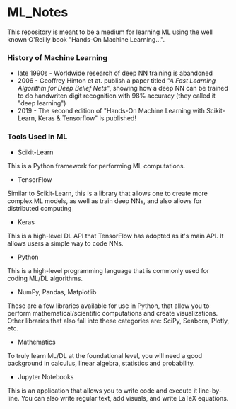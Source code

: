 # ML_Notes
This repository is meant to be a medium for learning ML using the well known O'Reilly book "Hands-On Machine Learning...".



### History of Machine Learning

* late 1990s - Worldwide research of deep NN training is abandoned 
* 2006 - Geoffrey Hinton et at. publish a paper titled *"A Fast Learning Algorithm for Deep Belief Nets"*, showing how a deep NN can be trained to do handwriten digit recognition with 98% accuracy (they called it "deep learning")
* 2019 - The second edition of "Hands-On Machine Learning with Scikit-Learn, Keras & Tensorflow" is published!

### Tools Used In ML

* Scikit-Learn

This is a Python framework for performing ML computations.

* TensorFlow

Similar to Scikit-Learn, this is a library that allows one to create more complex ML models, as well as train deep NNs, and also allows for distributed computing

* Keras

This is a high-level DL API that TensorFlow has adopted as it's main API. It allows users a simple way to code NNs.

* Python

This is a high-level programming language that is commonly used for coding ML/DL algorithms.

* NumPy, Pandas, Matplotlib

These are a few libraries available for use in Python, that allow you to perform mathematical/scientific computations and create visualizations. Other libraries that also fall into these categories are: SciPy, Seaborn, Plotly, etc.

* Mathematics

To truly learn ML/DL at the foundational level, you will need a good background in calculus, linear algebra, statistics and probability.

* Jupyter Notebooks

This is an application that allows you to write code and execute it line-by-line. You can also write regular text, add visuals, and write LaTeX equations.







